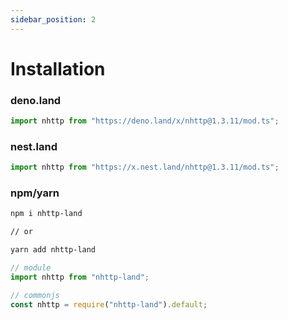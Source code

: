 ```yaml
---
sidebar_position: 2
---
```


# Installation

### deno.land

```ts
import nhttp from "https://deno.land/x/nhttp@1.3.11/mod.ts";
```

### nest.land

```ts
import nhttp from "https://x.nest.land/nhttp@1.3.11/mod.ts";
```

### npm/yarn

```bash
npm i nhttp-land

// or

yarn add nhttp-land
```

```ts
// module
import nhttp from "nhttp-land";

// commonjs
const nhttp = require("nhttp-land").default;
```